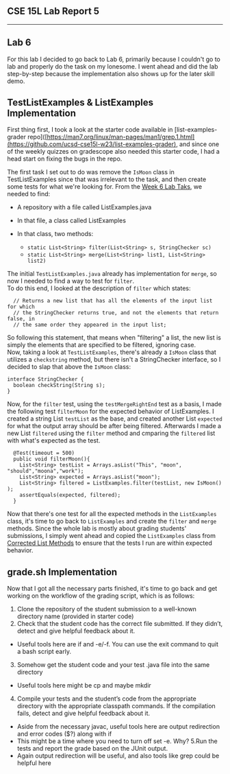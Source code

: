 ## CSE 15L Lab Report 5
---

## Lab 6

For this lab I decided to go back to Lab 6, primarily because I couldn't go to lab and properly do the task on my lonesome.
I went ahead and did the lab step-by-step because the implementation also shows up for the later skill demo.

## TestListExamples & ListExamples Implementation

First thing first, I took a look at the starter code available in [list-examples-grader repo]([https://man7.org/linux/man-pages/man1/grep.1.html](https://github.com/ucsd-cse15l-w23/list-examples-grader), and since one of the weekly quizzes on gradescope also needed this starter code, I had a head start on fixing the bugs in the repo.

The first task I set out to do was remove the `IsMoon` class in TestListExamples since that was irrelevant to the task, and then create some tests for what we're looking for. From the [Week 6 Lab Taks](https://ucsd-cse15l-w23.github.io/week/week6/#lab-tasks), we needed to find:

- A repository with a file called ListExamples.java
- In that file, a class called ListExamples
- In that class, two methods:

  -  `static List<String> filter(List<String> s, StringChecker sc)`
  -  `static List<String> merge(List<String> list1, List<String> list2)`

The initial `TestListExamples.java` already has implementation for `merge`, so now I needed to find a way to test for `filter`.  
To do this end, I looked at the description of `filter` which states:  
```
  // Returns a new list that has all the elements of the input list for which  
  // the StringChecker returns true, and not the elements that return false, in      
  // the same order they appeared in the input list;  
```

So following this statement, that means when "filtering" a list, the new list is simply the elements that are specified to be filtered, ignoring case.  
Now, taking a look at `TestListExamples`, there's already a `IsMoon` class that utilizes a `checkstring` method, but there isn't a StringChecker interface, so I decided to slap that above the `IsMoon` class:
```
interface StringChecker {   
  boolean checkString(String s);   
}  
```
Now, for the `filter` test, using the `testMergeRightEnd` test as a basis, I made the following test `filterMoon` for the expected behavior of ListExamples.
I created a string List `testList` as the base, and  created another List `expected` for what the output array should be after being filtered. Afterwards I made a new List `filtered` using the `filter` method and cmparing the `filtered` list with what's expected as the test.
```
  @Test(timeout = 500)
  public void filterMoon(){
    List<String> testList = Arrays.asList("This", "moon", "should","moona","work");
    List<String> expected = Arrays.asList("moon");
    List<String> filtered = ListExamples.filter(testList, new IsMoon() );
    assertEquals(expected, filtered);
  }
```
Now that there's one test for all the expected methods in the `ListExamples` class, it's time to go back to `ListExamples` and create the `filter` and `merge` methods. Since the whole lab is mostly about grading students' submissions, I simply went ahead and copied the `ListExamples` class from [Corrected List Methods](https://github.com/ucsd-cse15l-f22/list-methods-corrected) to ensure that the tests I run are within expected behavior.

## grade.sh Implementation

Now that I got all the necessary parts finished, it's time to go back and get working on the workflow of the grading script, which is as follows:  

1. Clone the repository of the student submission to a well-known directory name (provided in starter code)
2. Check that the student code has the correct file submitted. If they didn’t, detect and give helpful feedback about it.
  - Useful tools here are if and -e/-f. You can use the exit command to quit a bash script early.
3. Somehow get the student code and your test .java file into the same directory
  - Useful tools here might be cp and maybe mkdir
4. Compile your tests and the student’s code from the appropriate directory with the appropriate classpath commands. If the compilation fails, detect and give helpful feedback about it.
  - Aside from the necessary javac, useful tools here are output redirection and error codes ($?) along with if
  - This might be a time where you need to turn off set -e. Why?
 5.Run the tests and report the grade based on the JUnit output.
  - Again output redirection will be useful, and also tools like grep could be helpful here

